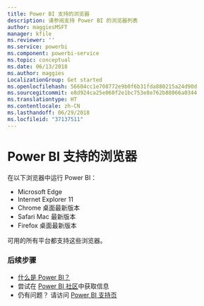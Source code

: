 ```yaml
---
title: Power BI 支持的浏览器
description: 请参阅支持 Power BI 的浏览器列表
author: maggiesMSFT
manager: kfile
ms.reviewer: ''
ms.service: powerbi
ms.component: powerbi-service
ms.topic: conceptual
ms.date: 06/13/2018
ms.author: maggies
LocalizationGroup: Get started
ms.openlocfilehash: 56604cc1e708772e9b0f6b31fda880215a24d90d
ms.sourcegitcommit: e8d924ca25e060f2e1bc753e8e762b88066a0344
ms.translationtype: HT
ms.contentlocale: zh-CN
ms.lasthandoff: 06/29/2018
ms.locfileid: "37137511"
---
```

# <a name="supported-browsers-for-power-bi"></a>Power BI 支持的浏览器
在以下浏览器中运行 Power BI：

* Microsoft Edge
* Internet Explorer 11
* Chrome 桌面最新版本
* Safari Mac 最新版本
* Firefox 桌面最新版本

可用的所有平台都支持这些浏览器。

### <a name="next-steps"></a>后续步骤
* [什么是 Power BI？](power-bi-overview.md)
* 尝试在 [Power BI 社区](http://community.powerbi.com/)中获取信息
* 仍有问题？ 请访问 [Power BI 支持页](https://powerbi.microsoft.com/support/)


